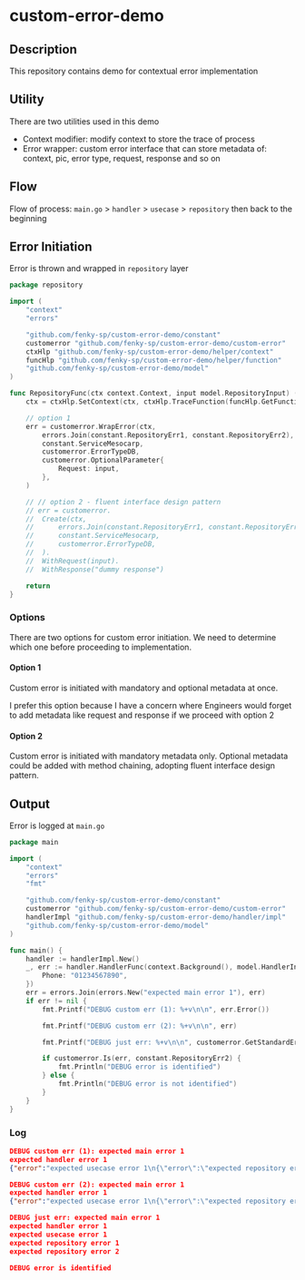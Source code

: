 # custom-error-demo

## Description
This repository contains demo for contextual error implementation

## Utility
There are two utilities used in this demo
- Context modifier: modify context to store the trace of process
- Error wrapper: custom error interface that can store metadata of: context, pic, error type, request, response and so on

## Flow
Flow of process: `main.go` > `handler` > `usecase` > `repository` then back to the beginning

## Error Initiation
Error is thrown and wrapped in `repository` layer
```go
package repository

import (
	"context"
	"errors"

	"github.com/fenky-sp/custom-error-demo/constant"
	customerror "github.com/fenky-sp/custom-error-demo/custom-error"
	ctxHlp "github.com/fenky-sp/custom-error-demo/helper/context"
	funcHlp "github.com/fenky-sp/custom-error-demo/helper/function"
	"github.com/fenky-sp/custom-error-demo/model"
)

func RepositoryFunc(ctx context.Context, input model.RepositoryInput) (output model.RepositoryOutput, err error) {
	ctx = ctxHlp.SetContext(ctx, ctxHlp.TraceFunction(funcHlp.GetFunctionName(RepositoryFunc)))

	// option 1
	err = customerror.WrapError(ctx,
		errors.Join(constant.RepositoryErr1, constant.RepositoryErr2),
		constant.ServiceMesocarp,
		customerror.ErrorTypeDB,
		customerror.OptionalParameter{
			Request: input,
		},
	)

	// // option 2 - fluent interface design pattern
	// err = customerror.
	// 	Create(ctx,
	// 		errors.Join(constant.RepositoryErr1, constant.RepositoryErr2),
	// 		constant.ServiceMesocarp,
	// 		customerror.ErrorTypeDB,
	// 	).
	// 	WithRequest(input).
	// 	WithResponse("dummy response")

	return
}
```

### Options
There are two options for custom error initiation. We need to determine which one before proceeding to implementation.

#### Option 1
Custom error is initiated with mandatory and optional metadata at once.

I prefer this option because I have a concern where Engineers would forget to add metadata like request and response if we proceed with option 2

#### Option 2
Custom error is initiated with mandatory metadata only. Optional metadata could be added with method chaining, adopting fluent interface design pattern.

## Output
Error is logged at `main.go`
```go
package main

import (
	"context"
	"errors"
	"fmt"

	"github.com/fenky-sp/custom-error-demo/constant"
	customerror "github.com/fenky-sp/custom-error-demo/custom-error"
	handlerImpl "github.com/fenky-sp/custom-error-demo/handler/impl"
	"github.com/fenky-sp/custom-error-demo/model"
)

func main() {
	handler := handlerImpl.New()
	_, err := handler.HandlerFunc(context.Background(), model.HandlerInput{
		Phone: "01234567890",
	})
	err = errors.Join(errors.New("expected main error 1"), err)
	if err != nil {
		fmt.Printf("DEBUG custom err (1): %+v\n\n", err.Error())

		fmt.Printf("DEBUG custom err (2): %+v\n\n", err)

		fmt.Printf("DEBUG just err: %+v\n\n", customerror.GetStandardError(err))

		if customerror.Is(err, constant.RepositoryErr2) {
			fmt.Println("DEBUG error is identified")
		} else {
			fmt.Println("DEBUG error is not identified")
		}
	}
}
```

### Log
```JSON
DEBUG custom err (1): expected main error 1
expected handler error 1
{"error":"expected usecase error 1\n{\"error\":\"expected repository error 1\\nexpected repository error 2\",\"func\":\"RepositoryFunc\",\"lines\":[\"/Users/fenky/go/src/github.com/fenky-sp/custom-error-demo/repository/repository.go:18\"],\"pic\":\"mesocarp\",\"request\":\"{\\\"PhoneNo\\\":\\\"***\\\",\\\"RequestTimeUnix\\\":1722425795}\",\"trace\":\"/Users/fenky/go/src/github.com/fenky-sp/custom-error-demo/handler/impl/handler.go-(HandlerFunc)#/Users/fenky/go/src/github.com/fenky-sp/custom-error-demo/usecase/usecase.go-(UsecaseFunc)#/Users/fenky/go/src/github.com/fenky-sp/custom-error-demo/repository/repository.go-(RepositoryFunc)\",\"type\":\"db\"}","func":"HandlerFunc","lines":["/Users/fenky/go/src/github.com/fenky-sp/custom-error-demo/handler/impl/handler.go:23"],"pic":"mesocarp","request":"{\"Phone\":\"***\"}","trace":"/Users/fenky/go/src/github.com/fenky-sp/custom-error-demo/handler/impl/handler.go-(HandlerFunc)","type":"validation"}

DEBUG custom err (2): expected main error 1
expected handler error 1
{"error":"expected usecase error 1\n{\"error\":\"expected repository error 1\\nexpected repository error 2\",\"func\":\"RepositoryFunc\",\"lines\":[\"/Users/fenky/go/src/github.com/fenky-sp/custom-error-demo/repository/repository.go:18\"],\"pic\":\"mesocarp\",\"request\":\"{\\\"PhoneNo\\\":\\\"***\\\",\\\"RequestTimeUnix\\\":1722425795}\",\"trace\":\"/Users/fenky/go/src/github.com/fenky-sp/custom-error-demo/handler/impl/handler.go-(HandlerFunc)#/Users/fenky/go/src/github.com/fenky-sp/custom-error-demo/usecase/usecase.go-(UsecaseFunc)#/Users/fenky/go/src/github.com/fenky-sp/custom-error-demo/repository/repository.go-(RepositoryFunc)\",\"type\":\"db\"}","func":"HandlerFunc","lines":["/Users/fenky/go/src/github.com/fenky-sp/custom-error-demo/handler/impl/handler.go:23"],"pic":"mesocarp","request":"{\"Phone\":\"***\"}","trace":"/Users/fenky/go/src/github.com/fenky-sp/custom-error-demo/handler/impl/handler.go-(HandlerFunc)","type":"validation"}

DEBUG just err: expected main error 1
expected handler error 1
expected usecase error 1
expected repository error 1
expected repository error 2

DEBUG error is identified
```
